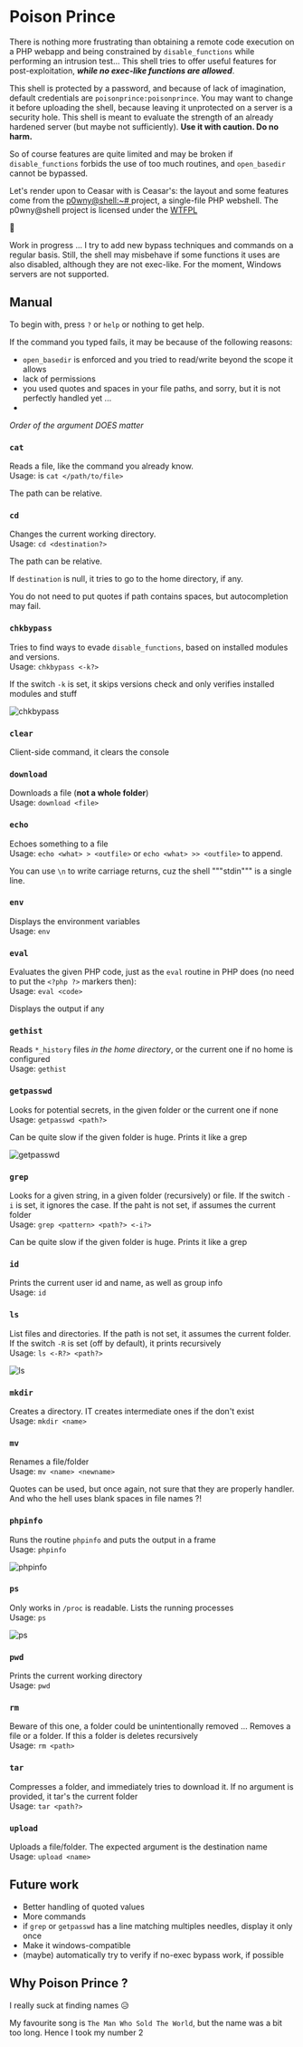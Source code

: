 # Poison Prince

There is nothing more frustrating than obtaining a remote code execution on a PHP webapp and being constrained by `disable_functions` while performing an intrusion test... This shell tries to offer useful features for post-exploitation, **_while no exec-like functions are allowed_**.

This shell is protected by a password, and because of lack of imagination, default credentials are `poisonprince:poisonprince`. You may want to change it before uploading the shell, because leaving it unprotected on a server is a security hole. This shell is meant to evaluate the strength of an already hardened server (but maybe not sufficiently). **Use it with caution. Do no harm.**

So of course features are quite limited and may be broken if `disable_functions` forbids the use of too much routines, and `open_basedir` cannot be bypassed.

Let's render upon to Ceasar with is Ceasar's: the layout and some features come from the [p0wny@shell:~# ](https://github.com/flozz/p0wny-shell) project, a single-file PHP webshell. The p0wny@shell project is licensed under the [WTFPL](https://github.com/flozz/p0wny-shell/blob/master/LICENSE)

:construction:

Work in progress ... I try to add new bypass techniques and commands on a regular basis. Still, the shell may misbehave if some functions it uses are also disabled, although they are not exec-like. For the moment, Windows servers are not supported.

## Manual

To begin with, press `?` or `help` or nothing to get help.

If the command you typed fails, it may be because of the following reasons:
* `open_basedir` is enforced and you tried to read/write beyond the scope it allows
* lack of permissions
* you used quotes and spaces in your file paths, and sorry, but it is not perfectly handled yet ...
* 

_Order of the argument DOES matter_

### `cat`

Reads a file, like the command you already know.\
Usage: is `cat </path/to/file>`

The path can be relative.

### `cd`

Changes the current working directory.\
Usage: `cd <destination?>`

The path can be relative.

If `destination` is null, it tries to go to the home directory, if any.

You do not need to put quotes if path contains spaces, but autocompletion may fail.

### `chkbypass`

Tries to find ways to evade `disable_functions`, based on installed modules and versions.\
Usage: `chkbypass <-k?>` 

If the switch `-k` is set, it skips versions check and only verifies installed modules and stuff

![chkbypass](img/chkbypass.png)

### `clear`

Client-side command, it clears the console

### `download` 

Downloads a file (**not a whole folder**)\
Usage: `download <file>`

### `echo`

Echoes something to a file\
Usage: `echo <what> > <outfile>` or `echo <what> >> <outfile>` to append.

You can use `\n` to write carriage returns, cuz the shell """stdin""" is a single line.

### `env`

Displays the environment variables\
Usage: `env`

### `eval`

Evaluates the given PHP code, just as the `eval` routine in PHP does (no need to put the `<?php ?>` markers then):\
Usage: `eval <code>`

Displays the output if any

### `gethist`

Reads `*_history` files _in the home directory_, or the current one if no home is configured\
Usage: `gethist`

### `getpasswd`

Looks for potential secrets, in the given folder or the current one if none\
Usage: `getpasswd <path?>`

Can be quite slow if the given folder is huge. Prints it like a grep

![getpasswd](img/getpasswd.png)
### `grep`

Looks for a given string, in a given folder (recursively) or file. If the switch `-i` is set, it ignores the case. If the paht is not set, if assumes the current folder\
Usage: `grep <pattern> <path?> <-i?>`

Can be quite slow if the given folder is huge. Prints it like a grep

### `id`

Prints the current user id and name, as well as group info\
Usage: `id`

### `ls` 

List files and directories. If the path is not set, it assumes the current folder. If the switch `-R` is set (off by default), it prints recursively\
Usage: `ls <-R?> <path?>`

![ls](img/ls.png)
### `mkdir`

Creates a directory. IT creates intermediate ones if the don't exist\
Usage: `mkdir <name>`

### `mv`

Renames a file/folder\
Usage: `mv <name> <newname>`

Quotes can be used, but once again, not sure that they are properly handler. And who the hell uses blank spaces in file names ?!

### `phpinfo`

Runs the routine `phpinfo` and puts the output in a frame\
Usage: `phpinfo`

![phpinfo](img/phpinfo.png)
### `ps`

Only works in `/proc` is readable. Lists the running processes\
Usage: `ps`

![ps](img/ps.png)
### `pwd`

Prints the current working directory\
Usage: `pwd`

### `rm`

Beware of this one, a folder could be unintentionally removed ... Removes a file or a folder. If this a folder is deletes recursively\
Usage: `rm <path>`

### `tar`

Compresses a folder, and immediately tries to download it. If no argument is provided, it tar's the current folder\
Usage: `tar <path?>`

### `upload`

Uploads a file/folder. The expected argument is the destination name\
Usage: `upload <name>`

## Future work

* Better handling of quoted values
* More commands
* if `grep` or `getpasswd` has a line matching multiples needles, display it only once
* Make it windows-compatible
* (maybe) automatically try to verify if no-exec bypass work, if possible

## Why Poison Prince ?

I really suck at finding names :disappointed_relieved:

My favourite song is `The Man Who Sold The World`, but the name was a bit too long. Hence I took my number 2
